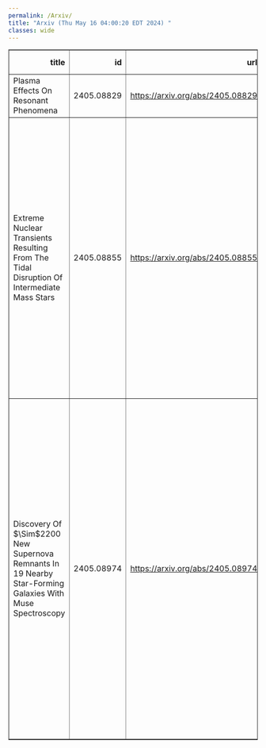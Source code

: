 ```yaml
---
permalink: /Arxiv/
title: "Arxiv (Thu May 16 04:00:20 EDT 2024) "
classes: wide
---
```

<table border="1" class="dataframe">
  <thead>
    <tr style="text-align: right;">
      <th>title</th>
      <th>id</th>
      <th>url</th>
      <th>authors</th>
      <th>Local Authors</th>
    </tr>
  </thead>
  <tbody>
    <tr>
      <td>Plasma Effects On Resonant Phenomena</td>
      <td>2405.08829</td>
      <td><a href="https://arxiv.org/abs/2405.08829" target="_blank">https://arxiv.org/abs/2405.08829</a></td>
      <td>Anil Pradhan</td>
      <td>Anil Pradhan</td>
    </tr>
    <tr>
      <td>Extreme Nuclear Transients Resulting From The Tidal Disruption Of   Intermediate Mass Stars</td>
      <td>2405.08855</td>
      <td><a href="https://arxiv.org/abs/2405.08855" target="_blank">https://arxiv.org/abs/2405.08855</a></td>
      <td>Jason T. Hinkle, Benjamin J. Shappee, Katie Auchettl, Christopher S. Kochanek, Jack M. M. Neustadt, Abigail Polin, Jay Strader, Thomas W. -S. Holoien, Mark E. Huber, Michael A. Tucker, Christopher Ashall, Thomas De Jaeger, Dhvanil D. Desai, Aaron Do, Willem B. Hoogendam, Anna V. Payne</td>
      <td>Christopher Kochanek, Michael Tucker</td>
    </tr>
    <tr>
      <td>Discovery Of $\Sim$2200 New Supernova Remnants In 19 Nearby Star-Forming   Galaxies With Muse Spectroscopy</td>
      <td>2405.08974</td>
      <td><a href="https://arxiv.org/abs/2405.08974" target="_blank">https://arxiv.org/abs/2405.08974</a></td>
      <td>Jing Li, K. Kreckel, S. Sarbadhicary, Oleg V. Egorov, B. Groves, K. S. Long, Enrico Congiu, Francesco Belfiore, Simon C. O. Glover, Ashley . T Barnes, Frank Bigiel, Guillermo A. Blanc, Kathryn Grasha, Ralf S. Klessen, Adam Leroy, Laura A. Lopez, J. Eduardo Méndez-Delgado, Justus Neumann, Eva Schinnerer, Thomas G. Williams, Phangs Collaborators</td>
      <td>Adam Leroy, Laura Lopez, Sumit Sarbadhicary</td>
    </tr>
  </tbody>
</table>